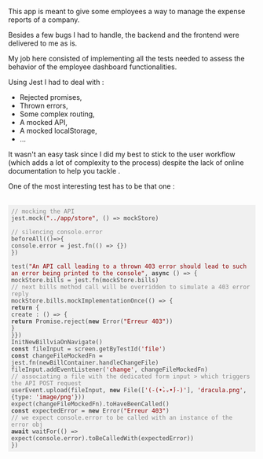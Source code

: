 This app is meant to give some employees a way to manage the expense reports of a company.

Besides a few bugs I had to handle, the backend and the frontend were delivered to me as is.

My job here consisted of implementing all the tests needed to assess the behavior of the employee dashboard functionalities.

Using Jest I had to deal with :

- Rejected promises,
- Thrown errors,
- Some complex routing,
- A mocked API,
- A mocked localStorage,
- ...

It wasn't an easy task since I did my best to stick to the user workflow (which adds a lot of complexity to the process) despite the lack of online documentation to help you tackle .

One of the most interesting test has to be that one :

<pre>
 <code id="htmlViewer" style="color:rgb(68, 68, 68); font-weight:400;background-color:rgb(240, 240, 240);background:rgb(240, 240, 240);display:block;padding: .5em;"><span style="color:rgb(136, 136, 136); font-weight:400;">// mocking the API</span>
jest.<span class="hljs-title function_">mock</span>(<span style="color:rgb(136, 0, 0); font-weight:400;">&quot;../app/store&quot;</span>, <span style="color:rgb(68, 68, 68); font-weight:400;">() =&gt;</span> mockStore)

<span style="color:rgb(136, 136, 136); font-weight:400;">// silencing console.error</span>
<span class="hljs-title function_">beforeAll</span>(<span style="color:rgb(68, 68, 68); font-weight:400;">()=&gt;</span>{
<span class="hljs-variable language_">console</span>.<span style="color:rgb(68, 68, 68); font-weight:400;">error</span> = jest.<span class="hljs-title function_">fn</span>(<span style="color:rgb(68, 68, 68); font-weight:400;">() =&gt;</span> {})
})

<span class="hljs-title function_">test</span>(<span style="color:rgb(136, 0, 0); font-weight:400;">&quot;An API call leading to a thrown 403 error should lead to such an error being printed to the console&quot;</span>, <span style="color:rgb(68, 68, 68); font-weight:700;">async</span> () =&gt; {
mockStore.<span style="color:rgb(68, 68, 68); font-weight:400;">bills</span> = jest.<span class="hljs-title function_">fn</span>(mockStore.<span style="color:rgb(68, 68, 68); font-weight:400;">bills</span>)
<span style="color:rgb(136, 136, 136); font-weight:400;">// next bills method call will be overridden to simulate a 403 error reply</span>
mockStore.<span style="color:rgb(68, 68, 68); font-weight:400;">bills</span>.<span class="hljs-title function_">mockImplementationOnce</span>(<span style="color:rgb(68, 68, 68); font-weight:400;">() =&gt;</span> {
<span style="color:rgb(68, 68, 68); font-weight:700;">return</span> {
create : <span style="color:rgb(68, 68, 68); font-weight:400;">() =&gt;</span> {
<span style="color:rgb(68, 68, 68); font-weight:700;">return</span> <span class="hljs-title class_">Promise</span>.<span class="hljs-title function_">reject</span>(<span style="color:rgb(68, 68, 68); font-weight:700;">new</span> <span class="hljs-title class_">Error</span>(<span style="color:rgb(136, 0, 0); font-weight:400;">&quot;Erreur 403&quot;</span>))
}
}})
<span class="hljs-title class_">InitNewBillviaOnNavigate</span>()
<span style="color:rgb(68, 68, 68); font-weight:700;">const</span> fileInput = screen.<span class="hljs-title function_">getByTestId</span>(<span style="color:rgb(136, 0, 0); font-weight:400;">&#x27;file&#x27;</span>)
<span style="color:rgb(68, 68, 68); font-weight:700;">const</span> changeFileMockedFn = jest.<span class="hljs-title function_">fn</span>(newBillContainer.<span style="color:rgb(68, 68, 68); font-weight:400;">handleChangeFile</span>)
fileInput.<span class="hljs-title function_">addEventListener</span>(<span style="color:rgb(136, 0, 0); font-weight:400;">&#x27;change&#x27;</span>, changeFileMockedFn)
<span style="color:rgb(136, 136, 136); font-weight:400;">// associating a file with the dedicated form input &gt; which triggers the API POST request</span>
userEvent.<span class="hljs-title function_">upload</span>(fileInput, <span style="color:rgb(68, 68, 68); font-weight:700;">new</span> <span class="hljs-title class_">File</span>([<span style="color:rgb(136, 0, 0); font-weight:400;">&#x27;(-(•̀ᵥᵥ•́)-)&#x27;</span>], <span style="color:rgb(136, 0, 0); font-weight:400;">&#x27;dracula.png&#x27;</span>, {<span style="color:rgb(68, 68, 68); font-weight:400;">type</span>: <span style="color:rgb(136, 0, 0); font-weight:400;">&#x27;image/png&#x27;</span>}))
<span class="hljs-title function_">expect</span>(changeFileMockedFn).<span class="hljs-title function_">toHaveBeenCalled</span>()
<span style="color:rgb(68, 68, 68); font-weight:700;">const</span> expectedError = <span style="color:rgb(68, 68, 68); font-weight:700;">new</span> <span class="hljs-title class_">Error</span>(<span style="color:rgb(136, 0, 0); font-weight:400;">&quot;Erreur 403&quot;</span>)
<span style="color:rgb(136, 136, 136); font-weight:400;">// we expect console.error to be called with an instance of the error obj</span>
<span style="color:rgb(68, 68, 68); font-weight:700;">await</span> <span class="hljs-title function_">waitFor</span>(<span style="color:rgb(68, 68, 68); font-weight:400;">() =&gt;</span> <span class="hljs-title function_">expect</span>(<span class="hljs-variable language_">console</span>.<span style="color:rgb(68, 68, 68); font-weight:400;">error</span>).<span class="hljs-title function_">toBeCalledWith</span>(expectedError))
})</code></pre>
